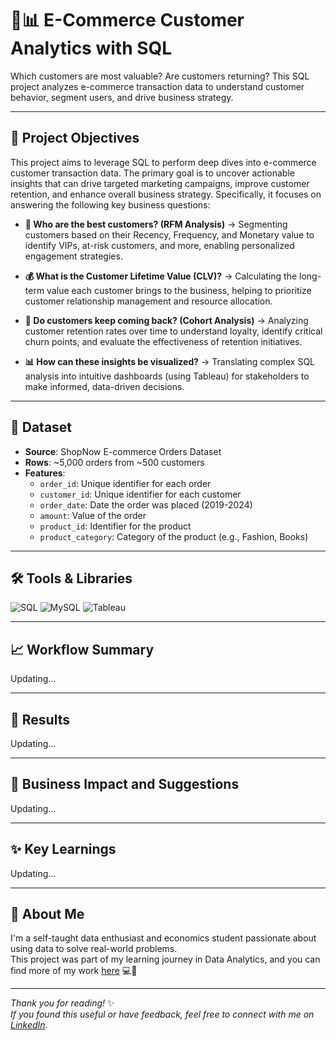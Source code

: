 # 🛒📊 E-Commerce Customer Analytics with SQL
Which customers are most valuable? Are customers returning?
This SQL project analyzes e-commerce transaction data to understand customer behavior, segment users, and drive business strategy.

---

## 📌 Project Objectives

This project aims to leverage SQL to perform deep dives into e-commerce customer transaction data. The primary goal is to uncover actionable insights that can drive targeted marketing campaigns, improve customer retention, and enhance overall business strategy. Specifically, it focuses on answering the following key business questions:

-   **👑 Who are the best customers? (RFM Analysis)**
    → Segmenting customers based on their Recency, Frequency, and Monetary value to identify VIPs, at-risk customers, and more, enabling personalized engagement strategies.

-   **💰 What is the Customer Lifetime Value (CLV)?**
    → Calculating the long-term value each customer brings to the business, helping to prioritize customer relationship management and resource allocation.

-   **🔄 Do customers keep coming back? (Cohort Analysis)**
    → Analyzing customer retention rates over time to understand loyalty, identify critical churn points, and evaluate the effectiveness of retention initiatives.

-   **📊 How can these insights be visualized?**
    → Translating complex SQL analysis into intuitive dashboards (using Tableau) for stakeholders to make informed, data-driven decisions.

---

## 📁 Dataset

-   **Source**: ShopNow E-commerce Orders Dataset
-   **Rows**: ~5,000 orders from ~500 customers
-   **Features**:
    -   `order_id`: Unique identifier for each order
    -   `customer_id`: Unique identifier for each customer
    -   `order_date`: Date the order was placed (2019-2024)
    -   `amount`: Value of the order
    -   `product_id`: Identifier for the product
    -   `product_category`: Category of the product (e.g., Fashion, Books)

---

## 🛠️ Tools & Libraries

![SQL](https://img.shields.io/badge/SQL-4479A1?style=flat&logo=sql&logoColor=white)
![MySQL](https://img.shields.io/badge/MySQL-4479A1?style=flat&logo=mysql&logoColor=white)
![Tableau](https://img.shields.io/badge/Tableau-E97627?style=flat&logo=tableau&logoColor=white)

---

## 📈 Workflow Summary
Updating...

---

## 🧠 Results
Updating...

---

## 💼 Business Impact and Suggestions
Updating...

---

## ✨ Key Learnings
Updating...

---

## 🌱 About Me

I'm a self-taught data enthusiast and economics student passionate about using data to solve real-world problems.  
This project was part of my learning journey in Data Analytics, and you can find more of my work [here](https://github.com/uyenp30/Data-Projects) 💻🌻

---

*Thank you for reading!* ✨  
*If you found this useful or have feedback, feel free to connect with me on [LinkedIn](https://www.linkedin.com/in/uyen-pham-data/).*  
